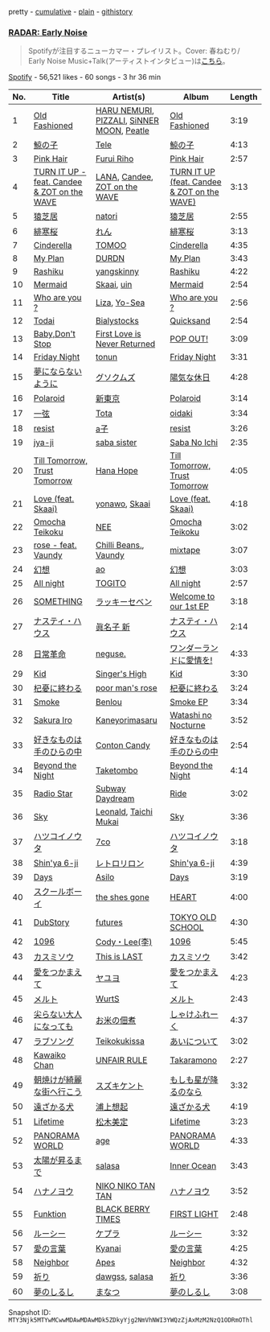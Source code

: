 pretty - [cumulative](/playlists/cumulative/37i9dQZF1DX4OR8pnFkwhR.md) - [plain](/playlists/plain/37i9dQZF1DX4OR8pnFkwhR) - [githistory](https://github.githistory.xyz/mackorone/spotify-playlist-archive/blob/main/playlists/plain/37i9dQZF1DX4OR8pnFkwhR)

### [RADAR: Early Noise ](https://open.spotify.com/playlist/37i9dQZF1DX4OR8pnFkwhR)

> Spotifyが注目するニューカマー・プレイリスト。Cover: 春ねむり/ <br/>Early Noise Music+Talk\(アーティストインタビュー\)は<a href="spotify:show:5ILS4cRYK00Zs2ISBiAWCF">こちら</a>。

[Spotify](https://open.spotify.com/user/spotify) - 56,521 likes - 60 songs - 3 hr 36 min

| No. | Title | Artist(s) | Album | Length |
|---|---|---|---|---|
| 1 | [Old Fashioned](https://open.spotify.com/track/6ZWKRmmYetfk6LsEVbSIk6) | [HARU NEMURI](https://open.spotify.com/artist/3cn7Ujrlj3rdyuqmOYhBJT), [PIZZALI](https://open.spotify.com/artist/5AIqzRLM5XgtjdCjnbvJx7), [SiNNER MOON](https://open.spotify.com/artist/7uNmdZ8FJkmZjsHEQWM5Xw), [Peatle](https://open.spotify.com/artist/0iIymgyAW3hH5oY7kRMVsp) | [Old Fashioned](https://open.spotify.com/album/3Rv9kwdTjYAdyUsVLz2gZh) | 3:19 |
| 2 | [鯨の子](https://open.spotify.com/track/1b1XlfWkqe6bAsi5go0Ppg) | [Tele](https://open.spotify.com/artist/2DesRdo7rppo0VC8cR3vsf) | [鯨の子](https://open.spotify.com/album/72OedMUACIRxK4gVHnPgKB) | 4:13 |
| 3 | [Pink Hair](https://open.spotify.com/track/62ZXOrUNBpa5DAiP3tE19s) | [Furui Riho](https://open.spotify.com/artist/6OgsusVzVrkzCvbXpv6GWh) | [Pink Hair](https://open.spotify.com/album/2M6ubuh4ne6Vjvrx8MUs2t) | 2:57 |
| 4 | [TURN IT UP \- feat\. Candee & ZOT on the WAVE](https://open.spotify.com/track/3BjCtb7zq4Nn1riQhneMwo) | [LANA](https://open.spotify.com/artist/4dEHIhldHT2U8CMQ6nNgDT), [Candee](https://open.spotify.com/artist/1L9s7TypQNTxmJ12OuG2yR), [ZOT on the WAVE](https://open.spotify.com/artist/0qMwn0A1NkYRIo8jyOMygH) | [TURN IT UP \(feat\. Candee & ZOT on the WAVE\)](https://open.spotify.com/album/5gTvyYgUsKQ6UwUdavwn5z) | 3:13 |
| 5 | [猿芝居](https://open.spotify.com/track/3LY9pxrkW6J3TTAL5ZwNuI) | [natori](https://open.spotify.com/artist/6WmXWHmfBMhupyIs8MSqtu) | [猿芝居](https://open.spotify.com/album/70T4FWkth5x4r4cAfUSxR7) | 2:55 |
| 6 | [緋寒桜](https://open.spotify.com/track/5sULK6Cv3JPYLNPhqvgtVh) | [れん](https://open.spotify.com/artist/2Hf3gzOBTpBaL0SqyPjX8m) | [緋寒桜](https://open.spotify.com/album/5eM2SDlq56qbYfuPTrgqsp) | 3:13 |
| 7 | [Cinderella](https://open.spotify.com/track/3X5C1Q3V5dIsIKq2Duj0PK) | [TOMOO](https://open.spotify.com/artist/6rm1uaZjykvKCobTzRPs35) | [Cinderella](https://open.spotify.com/album/5OSFxPHnLpbNav9WmFU9VK) | 4:35 |
| 8 | [My Plan](https://open.spotify.com/track/2MKuMuQZbLOW16zXQksZse) | [DURDN](https://open.spotify.com/artist/5u1MCRvQ3cA2Y9BpLSZIeg) | [My Plan](https://open.spotify.com/album/5tnh0GwxdYRH5aVxVBm52e) | 3:43 |
| 9 | [Rashiku](https://open.spotify.com/track/1TBHbljkZmfH15BkKowBDK) | [yangskinny](https://open.spotify.com/artist/3S1RuiWcc2b2Kbwm2zxaAl) | [Rashiku](https://open.spotify.com/album/3hOIKNqobignQz1MheQ0o9) | 4:22 |
| 10 | [Mermaid](https://open.spotify.com/track/5KpPfyynOV0kCOaHXd5eeb) | [Skaai](https://open.spotify.com/artist/4L05lOQs0iZSVhrnnqS66E), [uin](https://open.spotify.com/artist/4QeHs1eoKjxJLPFOkgsNjw) | [Mermaid](https://open.spotify.com/album/5bmgJcXApczi08TVQGNR8F) | 2:54 |
| 11 | [Who are you ?](https://open.spotify.com/track/5BbgSQt406V1N0G3S7sYWs) | [Liza](https://open.spotify.com/artist/2lt6QQR32fKGBooeTvd2wd), [Yo\-Sea](https://open.spotify.com/artist/0ayU6CR43tInomJqB9JfRw) | [Who are you ?](https://open.spotify.com/album/1itmOBTEkREB9z5WCRRfJX) | 2:56 |
| 12 | [Todai](https://open.spotify.com/track/1Zcmka6ZS0KHmFSvEJdQSZ) | [Bialystocks](https://open.spotify.com/artist/3y24PAHjsJ3rWvMWERM7Oe) | [Quicksand](https://open.spotify.com/album/2Lb2A5WI9ti7WlJG8f1Gte) | 2:54 |
| 13 | [Baby,Don't Stop](https://open.spotify.com/track/3xK3nC2M3FqxLBJ4MnXITr) | [First Love is Never Returned](https://open.spotify.com/artist/5TSbFJ8iUw0NTXGU9cmasG) | [POP OUT!](https://open.spotify.com/album/1VfpN0zgdLujwepllGpJVo) | 3:09 |
| 14 | [Friday Night](https://open.spotify.com/track/59O01qCMVHWOsyJRHpKPNL) | [tonun](https://open.spotify.com/artist/4eF1tYcUa9voNDX7xVTrZG) | [Friday Night](https://open.spotify.com/album/6dNszo04S4P26VRdTUGP0K) | 3:31 |
| 15 | [夢にならないように](https://open.spotify.com/track/3akniqbPdq5nhh19QtxAq2) | [グソクムズ](https://open.spotify.com/artist/2pApTGoH8Np1rgRBPu4WJk) | [陽気な休日](https://open.spotify.com/album/6j9nxtP0BmchrWc9JkBT2G) | 4:28 |
| 16 | [Polaroid](https://open.spotify.com/track/7e1jexFzFNed1Ovw45S798) | [新東京](https://open.spotify.com/artist/4z1tFGABx36ganyB3MZEK0) | [Polaroid](https://open.spotify.com/album/0VxTDHLoZJmKFCKsxUjBYf) | 3:14 |
| 17 | [一弦](https://open.spotify.com/track/05uQEjzJxKTpGXbB0el7lX) | [Tota](https://open.spotify.com/artist/5WIXXPkyVYncLscyUbDrpi) | [oidaki](https://open.spotify.com/album/5ruTjVEuHfYAsVcV53GIU9) | 3:34 |
| 18 | [resist](https://open.spotify.com/track/6khuTEUHWdsmBP0mq4OPUK) | [a子](https://open.spotify.com/artist/4ckGkK52pqm5j41Voz7lg4) | [resist](https://open.spotify.com/album/5Ra8mfJupN7wOuDJaCAdOi) | 3:26 |
| 19 | [jya\-ji](https://open.spotify.com/track/11cyQJ1nsaOPoIfQRqUZep) | [saba sister](https://open.spotify.com/artist/2E9ODwADhw1qvfO9BXAkGX) | [Saba No Ichi](https://open.spotify.com/album/4h0gEOGeWn8Dc22RJ0McFN) | 2:35 |
| 20 | [Till Tomorrow, Trust Tomorrow](https://open.spotify.com/track/34xXw6peMNDzTjGvgM2pCx) | [Hana Hope](https://open.spotify.com/artist/0HRps5F3fAsPL6QmFCdK7a) | [Till Tomorrow, Trust Tomorrow](https://open.spotify.com/album/0FzesRZPhYGAKiiRvpTIP3) | 4:05 |
| 21 | [Love \(feat\. Skaai\)](https://open.spotify.com/track/33WmukupZpPsnobClDyZzs) | [yonawo](https://open.spotify.com/artist/61VsO6rn8khCQDSRp8tTeZ), [Skaai](https://open.spotify.com/artist/4L05lOQs0iZSVhrnnqS66E) | [Love \(feat\. Skaai\)](https://open.spotify.com/album/3CTierTEtJQyHX3s6XlEUd) | 4:18 |
| 22 | [Omocha Teikoku](https://open.spotify.com/track/3WpKIipnEpE5hSDbjqTnne) | [NEE](https://open.spotify.com/artist/1gh7KnvnbRnc1gXEPuV8KH) | [Omocha Teikoku](https://open.spotify.com/album/43wX4DrD0IYYtMhlfiYevx) | 3:02 |
| 23 | [rose \- feat\. Vaundy](https://open.spotify.com/track/72DWkd9AazMHYDafzpq4XF) | [Chilli Beans.](https://open.spotify.com/artist/48apiuEaHdddhdRvfFjPB7), [Vaundy](https://open.spotify.com/artist/2IUl3m1H1EQ7QfNbNWvgru) | [mixtape](https://open.spotify.com/album/3kbR4fhps595HxImAmVHvY) | 3:07 |
| 24 | [幻想](https://open.spotify.com/track/2RA9HyGBNrstrNhrEpT6v4) | [ao](https://open.spotify.com/artist/5NUhVvh0ERaLUcVqbUfDhK) | [幻想](https://open.spotify.com/album/22x2l2obwaIYjJIx5qwi7l) | 3:03 |
| 25 | [All night](https://open.spotify.com/track/5JlJuloP4IgM88EZ3IjCxe) | [TOGITO](https://open.spotify.com/artist/102etpERD7ol169sTsFdQK) | [All night](https://open.spotify.com/album/23omW2nOAt0jOBcHXo9sYb) | 2:57 |
| 26 | [SOMETHING](https://open.spotify.com/track/0YUWGLoMy9Uc2W0HiBHtmp) | [ラッキーセベン](https://open.spotify.com/artist/6i96AnwBuNfWOyMz7OHYWx) | [Welcome to our 1st EP](https://open.spotify.com/album/65z861iUxO3B5gmr57bco5) | 3:18 |
| 27 | [ナスティ・ハウス](https://open.spotify.com/track/5GmPGaSokdG5KAfiahOdeF) | [眞名子 新](https://open.spotify.com/artist/5LwF68vjoBv2DWlUZNGa0G) | [ナスティ・ハウス](https://open.spotify.com/album/2AMBIQoUR9oCq3Y5SJ5rXC) | 2:14 |
| 28 | [日常革命](https://open.spotify.com/track/1Ej4gvxiMMXtD8uDnADCTT) | [neguse.](https://open.spotify.com/artist/7jiFTNRWSw8zYgUj9wNJld) | [ワンダーランドに愛情を!](https://open.spotify.com/album/52s8JzniZA0dZA1D6sQOih) | 4:33 |
| 29 | [Kid](https://open.spotify.com/track/7zKieV1uXBhucwmYM4sCzW) | [Singer's High](https://open.spotify.com/artist/4xI10jfncyX27yytrVJ2Ar) | [Kid](https://open.spotify.com/album/2yoIDnfb9b819VS5hsh9MZ) | 3:30 |
| 30 | [杞憂に終わる](https://open.spotify.com/track/2axjzLzEPS1josrCv6Fvaz) | [poor man's rose](https://open.spotify.com/artist/63OLmcaJaxBiEEq9JRl7E1) | [杞憂に終わる](https://open.spotify.com/album/3hzwmQWL89F5zgzzG2hnPB) | 3:24 |
| 31 | [Smoke](https://open.spotify.com/track/4TaQ2FrgZ8cjjqHyXtdnrn) | [Benlou](https://open.spotify.com/artist/4sECzRxkhQ0LmFaufbgbKj) | [Smoke EP](https://open.spotify.com/album/11G0nq5QtWDxjsd8L7u8m3) | 3:34 |
| 32 | [Sakura Iro](https://open.spotify.com/track/3gJXVq7BuBcZIdiTbPWwU2) | [Kaneyorimasaru](https://open.spotify.com/artist/5h5smZjPHUEDyYNuafjehf) | [Watashi no Nocturne](https://open.spotify.com/album/7joB2NhzGfyUPa5M71epsi) | 3:52 |
| 33 | [好きなものは手のひらの中](https://open.spotify.com/track/3FrwPF0EFJFLE9yVprrbd5) | [Conton Candy](https://open.spotify.com/artist/6FuFgQvi3GNYr4yDuh4Fxq) | [好きなものは手のひらの中](https://open.spotify.com/album/1rCQBrvCaa54giOkANP59K) | 2:54 |
| 34 | [Beyond the Night](https://open.spotify.com/track/7i45z8apd5WcInB0Ks07NC) | [Taketombo](https://open.spotify.com/artist/2a0Pq2wS2V2vWb52JWR7JW) | [Beyond the Night](https://open.spotify.com/album/6E6CLind3kGwGWeLTbUkK6) | 4:14 |
| 35 | [Radio Star](https://open.spotify.com/track/4vu80NKZfCFIX4lZ4tGPVx) | [Subway Daydream](https://open.spotify.com/artist/4Iiidb9Wqw3kMFVEMxtEyf) | [Ride](https://open.spotify.com/album/0fk8yp59UfhdKnRp9o7cvC) | 3:02 |
| 36 | [Sky](https://open.spotify.com/track/0Z6Zik8ZgPzqy6GrJU8qTx) | [Leonald](https://open.spotify.com/artist/0NRTDdR3mqDDtBI9rN8rHN), [Taichi Mukai](https://open.spotify.com/artist/2oNStf3CKKLM5lnzELWMcH) | [Sky](https://open.spotify.com/album/4zDj9doKBQ81SgFqgGQhcR) | 3:36 |
| 37 | [ハツコイノウタ](https://open.spotify.com/track/1CZcdTOFmjWTO9MG0UMG2c) | [7co](https://open.spotify.com/artist/6NufSYYINeynKg28cGEB2p) | [ハツコイノウタ](https://open.spotify.com/album/4VtLZNRYHHAe7esWR5eD93) | 3:18 |
| 38 | [Shin'ya 6\-ji](https://open.spotify.com/track/4OCIpuigIlufkPyZ9uRlcY) | [レトロリロン](https://open.spotify.com/artist/47MRpWYlFaneZAlaXrt9bu) | [Shin'ya 6\-ji](https://open.spotify.com/album/0fQOqoTxovUB2hIVjGgGNK) | 4:39 |
| 39 | [Days](https://open.spotify.com/track/0s4yqLuXcjig9VJH6XNMG7) | [Asilo](https://open.spotify.com/artist/72lfhTlPxWHRqGnIdr9Jxh) | [Days](https://open.spotify.com/album/4N5nEU0I2SW89TXSuvBvbb) | 3:19 |
| 40 | [スクールボーイ](https://open.spotify.com/track/1Eb9z5jcDZnRfNiMraPHfk) | [the shes gone](https://open.spotify.com/artist/689D5sYXTKmpBXqAkAu0H7) | [HEART](https://open.spotify.com/album/0u1S82PGHIoNsvHTLuy0Nz) | 4:00 |
| 41 | [DubStory](https://open.spotify.com/track/7rnbYYEaz20FaXfpzUHkqq) | [futures](https://open.spotify.com/artist/2wtFS2xpKzmzVCD1k9vhI6) | [TOKYO OLD SCHOOL](https://open.spotify.com/album/6MnBxETQ3RwIKPvqpU5ssb) | 4:30 |
| 42 | [1096](https://open.spotify.com/track/7Ld2efllkAfXdSOkAqPNwu) | [Cody・Lee\(李\)](https://open.spotify.com/artist/6ccfWQCLB9Gu3caY9gR5dX) | [1096](https://open.spotify.com/album/2Cf2vmP3ffvd5n1Qo1UFNY) | 5:45 |
| 43 | [カスミソウ](https://open.spotify.com/track/5ZcXYs8O3q6melv9GF5VEd) | [This is LAST](https://open.spotify.com/artist/4wW9Mak1gx2PnswYDpHmA1) | [カスミソウ](https://open.spotify.com/album/7aEiuGRM1CVprvce4RkQ15) | 3:42 |
| 44 | [愛をつかまえて](https://open.spotify.com/track/0NF5k4GYaJrr7hOJVzaVqD) | [ヤユヨ](https://open.spotify.com/artist/0JUlkKazTRFzIGvtMe1d1c) | [愛をつかまえて](https://open.spotify.com/album/0yI2oGI2X12FrTCHxOBtr7) | 4:23 |
| 45 | [メルト](https://open.spotify.com/track/1l3DyfCBMljhECA1oO2ySP) | [WurtS](https://open.spotify.com/artist/6oued35Hkg7GIEXqVfBrQK) | [メルト](https://open.spotify.com/album/3ScJNa9OOkQYCVc3A6eg6P) | 2:43 |
| 46 | [尖らない大人になっても](https://open.spotify.com/track/5OIyAKeaSqDbasnsNaW8Vw) | [お米の佃煮](https://open.spotify.com/artist/0IKXfS7YyjHhnEsC46yue2) | [しゃけふれーく](https://open.spotify.com/album/4myRDlTsc3ar3SkGwci2fH) | 4:37 |
| 47 | [ラブソング](https://open.spotify.com/track/1OOpz8FwsB7h1YrFEHfwha) | [Teikokukissa](https://open.spotify.com/artist/3Ea1v0dzfa8Q8hVc4qWqFQ) | [あいについて](https://open.spotify.com/album/4yhCBM3SysopK5WedJDCgw) | 3:02 |
| 48 | [Kawaiko Chan](https://open.spotify.com/track/1u4XelqBZV7Wco7VUZoi9U) | [UNFAIR RULE](https://open.spotify.com/artist/4wQwkCWhOP1FKZgE87n00W) | [Takaramono](https://open.spotify.com/album/19KMuhlGVX3PTQPM1iqKFe) | 2:27 |
| 49 | [朝焼けが綺麗な街へ行こう](https://open.spotify.com/track/0tEosCdxAJ0ofky8s2YD71) | [スズキケント](https://open.spotify.com/artist/4LjPOp1UJAb7EKUkW2MLnX) | [もしも星が降るのなら](https://open.spotify.com/album/3iw8C6olIL1pRMezEZCMH7) | 3:32 |
| 50 | [遠ざかる犬](https://open.spotify.com/track/1cKHVRusQeLaOAbUjYwQeI) | [浦上想起](https://open.spotify.com/artist/3skzBofqLUYAat2xV2uuze) | [遠ざかる犬](https://open.spotify.com/album/0Lcw3UBEpNKe0XAwOaC5Rd) | 4:19 |
| 51 | [Lifetime](https://open.spotify.com/track/19ifncpKx4A8IDEEFHCCZC) | [松木美定](https://open.spotify.com/artist/4VytANV5Kt1OqJpzkkc6wA) | [Lifetime](https://open.spotify.com/album/3biCMPJLQKjynlXeJBZcDg) | 3:23 |
| 52 | [PANORAMA WORLD](https://open.spotify.com/track/70rnHbHv0WkMF8oQgIrVDL) | [age](https://open.spotify.com/artist/4LUAh1USHuVZQZsEuovdLg) | [PANORAMA WORLD](https://open.spotify.com/album/0UAkGtvWjdX3SFoJnOh9Zx) | 4:33 |
| 53 | [太陽が昇るまで](https://open.spotify.com/track/58m5kIRscFXdd2SNmvdsMD) | [salasa](https://open.spotify.com/artist/5WcurhZ9M2BpSQWhUC4oPc) | [Inner Ocean](https://open.spotify.com/album/1wtnBDpaRDystPjLmcX2D1) | 3:43 |
| 54 | [ハナノヨウ](https://open.spotify.com/track/5WwC895TwQsdgxiH9qkuq5) | [NIKO NIKO TAN TAN](https://open.spotify.com/artist/1A6I0Pth32o41Soay7HhZb) | [ハナノヨウ](https://open.spotify.com/album/1NORsBbP4WjmIBG2P8OsCt) | 3:52 |
| 55 | [Funktion](https://open.spotify.com/track/3xqpCXPBgkQQctOygx8Epk) | [BLACK BERRY TIMES](https://open.spotify.com/artist/4J8XXHJfFASivijCfQwIj7) | [FIRST LIGHT](https://open.spotify.com/album/7HNFkK46GTSOsEZuKjm3zs) | 2:48 |
| 56 | [ルーシー](https://open.spotify.com/track/4u2ssD8qpxwayjjghIMX4Z) | [ケプラ](https://open.spotify.com/artist/1vJQ33eLhZQw9PHiHoA8ZJ) | [ルーシー](https://open.spotify.com/album/1zkesL9M2wNq0qQJiIlOId) | 3:32 |
| 57 | [愛の言葉](https://open.spotify.com/track/4ResLs28mRYFb0nxR5XyMr) | [Kyanai](https://open.spotify.com/artist/42ogLtXLVjZryRz9j1zvOm) | [愛の言葉](https://open.spotify.com/album/2riMQYgiw2Octvqe808il3) | 4:25 |
| 58 | [Neighbor](https://open.spotify.com/track/5Gfd9OVeGAntRYosUS0ZCy) | [Apes](https://open.spotify.com/artist/0kbl25Zya0X7bHFgPLcXQ4) | [Neighbor](https://open.spotify.com/album/4SMsvmN93mpnD23tZXZikV) | 4:32 |
| 59 | [祈り](https://open.spotify.com/track/7HPycbZx8VSAwN1tOdy4Ty) | [dawgss](https://open.spotify.com/artist/4lERMAZbN3ikLhkJga3NHR), [salasa](https://open.spotify.com/artist/5WcurhZ9M2BpSQWhUC4oPc) | [祈り](https://open.spotify.com/album/7HytM9B1Hbl3MDAMKdE5c6) | 3:36 |
| 60 | [夢のしるし](https://open.spotify.com/track/7k4O76xxXaOfSW7MbTrSVv) | [まなつ](https://open.spotify.com/artist/5jrKolawagaQ6oSN5VCcnO) | [夢のしるし](https://open.spotify.com/album/12nNBrL39FSaR9xlEUBA7Z) | 3:08 |

Snapshot ID: `MTY3Njk5MTYwMCwwMDAwMDAwMDk5ZDkyYjg2NmVhNWI3YWQzZjAxMzM2NzQ1ODRmOThl`
